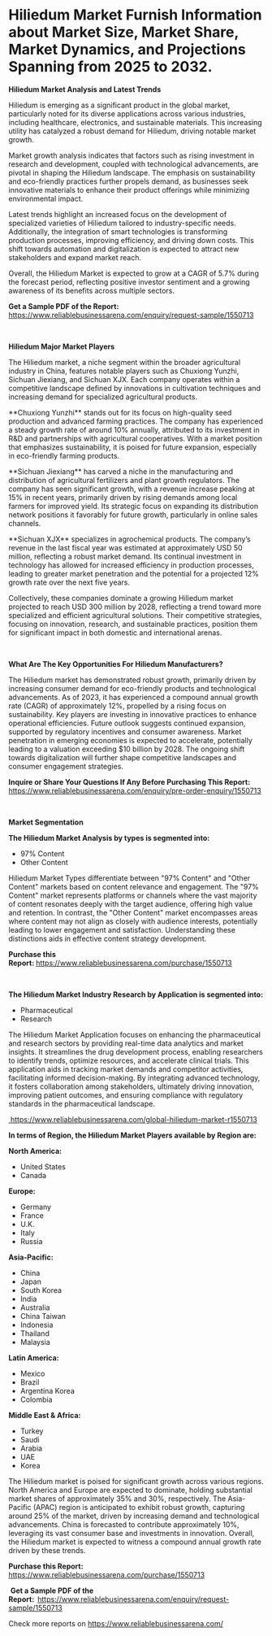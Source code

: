 <p><h1>Hiliedum Market Furnish Information about Market Size, Market Share, Market Dynamics, and Projections Spanning from 2025 to 2032.</h1></p><p><strong>Hiliedum Market Analysis and Latest Trends</strong></p>
<p><p>Hiliedum is emerging as a significant product in the global market, particularly noted for its diverse applications across various industries, including healthcare, electronics, and sustainable materials. This increasing utility has catalyzed a robust demand for Hiliedum, driving notable market growth.</p><p>Market growth analysis indicates that factors such as rising investment in research and development, coupled with technological advancements, are pivotal in shaping the Hiliedum landscape. The emphasis on sustainability and eco-friendly practices further propels demand, as businesses seek innovative materials to enhance their product offerings while minimizing environmental impact.</p><p>Latest trends highlight an increased focus on the development of specialized varieties of Hiliedum tailored to industry-specific needs. Additionally, the integration of smart technologies is transforming production processes, improving efficiency, and driving down costs. This shift towards automation and digitalization is expected to attract new stakeholders and expand market reach.</p><p>Overall, the Hiliedum Market is expected to grow at a CAGR of 5.7% during the forecast period, reflecting positive investor sentiment and a growing awareness of its benefits across multiple sectors.</p></p>
<p><strong>Get a Sample PDF of the Report:&nbsp;</strong> <a href="https://www.reliablebusinessarena.com/enquiry/request-sample/1550713?utm_campaign=1902&utm_medium=2&utm_source=Github&utm_content=ia&utm_term=01022025&utm_id=hiliedum">https://www.reliablebusinessarena.com/enquiry/request-sample/1550713</a></p>
<p>&nbsp;</p>
<p><strong>Hiliedum Major Market Players</strong></p>
<p><p>The Hiliedum market, a niche segment within the broader agricultural industry in China, features notable players such as Chuxiong Yunzhi, Sichuan Jiexiang, and Sichuan XJX. Each company operates within a competitive landscape defined by innovations in cultivation techniques and increasing demand for specialized agricultural products.</p><p>**Chuxiong Yunzhi** stands out for its focus on high-quality seed production and advanced farming practices. The company has experienced a steady growth rate of around 10% annually, attributed to its investment in R&D and partnerships with agricultural cooperatives. With a market position that emphasizes sustainability, it is poised for future expansion, especially in eco-friendly farming products.</p><p>**Sichuan Jiexiang** has carved a niche in the manufacturing and distribution of agricultural fertilizers and plant growth regulators. The company has seen significant growth, with a revenue increase peaking at 15% in recent years, primarily driven by rising demands among local farmers for improved yield. Its strategic focus on expanding its distribution network positions it favorably for future growth, particularly in online sales channels.</p><p>**Sichuan XJX** specializes in agrochemical products. The company’s revenue in the last fiscal year was estimated at approximately USD 50 million, reflecting a robust market demand. Its continual investment in technology has allowed for increased efficiency in production processes, leading to greater market penetration and the potential for a projected 12% growth rate over the next five years.</p><p>Collectively, these companies dominate a growing Hiliedum market projected to reach USD 300 million by 2028, reflecting a trend toward more specialized and efficient agricultural solutions. Their competitive strategies, focusing on innovation, research, and sustainable practices, position them for significant impact in both domestic and international arenas.</p></p>
<p>&nbsp;</p>
<p><strong>What Are The Key Opportunities For Hiliedum Manufacturers?</strong></p>
<p><p>The Hiliedum market has demonstrated robust growth, primarily driven by increasing consumer demand for eco-friendly products and technological advancements. As of 2023, it has experienced a compound annual growth rate (CAGR) of approximately 12%, propelled by a rising focus on sustainability. Key players are investing in innovative practices to enhance operational efficiencies. Future outlook suggests continued expansion, supported by regulatory incentives and consumer awareness. Market penetration in emerging economies is expected to accelerate, potentially leading to a valuation exceeding $10 billion by 2028. The ongoing shift towards digitalization will further shape competitive landscapes and consumer engagement strategies.</p></p>
<p><strong>Inquire or Share Your Questions If Any Before Purchasing This Report:</strong> <a href="https://www.reliablebusinessarena.com/enquiry/pre-order-enquiry/1550713?utm_campaign=1902&utm_medium=2&utm_source=Github&utm_content=ia&utm_term=01022025&utm_id=hiliedum">https://www.reliablebusinessarena.com/enquiry/pre-order-enquiry/1550713</a></p>
<p>&nbsp;</p>
<p><strong>Market Segmentation</strong></p>
<p><strong>The Hiliedum Market Analysis by types is segmented into:</strong></p>
<p><ul><li>97% Content</li><li>Other Content</li></ul></p>
<p><p>Hiliedum Market Types differentiate between "97% Content" and "Other Content" markets based on content relevance and engagement. The "97% Content" market represents platforms or channels where the vast majority of content resonates deeply with the target audience, offering high value and retention. In contrast, the "Other Content" market encompasses areas where content may not align as closely with audience interests, potentially leading to lower engagement and satisfaction. Understanding these distinctions aids in effective content strategy development.</p></p>
<p><strong>Purchase this Report:&nbsp;</strong><a href="https://www.reliablebusinessarena.com/purchase/1550713?utm_campaign=1902&utm_medium=2&utm_source=Github&utm_content=ia&utm_term=01022025&utm_id=hiliedum">https://www.reliablebusinessarena.com/purchase/1550713</a></p>
<p>&nbsp;</p>
<p><strong>The Hiliedum Market Industry Research by Application is segmented into:</strong></p>
<p><ul><li>Pharmaceutical</li><li>Research</li></ul></p>
<p><p>The Hiliedum Market Application focuses on enhancing the pharmaceutical and research sectors by providing real-time data analytics and market insights. It streamlines the drug development process, enabling researchers to identify trends, optimize resources, and accelerate clinical trials. This application aids in tracking market demands and competitor activities, facilitating informed decision-making. By integrating advanced technology, it fosters collaboration among stakeholders, ultimately driving innovation, improving patient outcomes, and ensuring compliance with regulatory standards in the pharmaceutical landscape.</p></p>
<p><a href="https://www.reliablebusinessarena.com/global-hiliedum-market-r1550713?utm_campaign=1902&utm_medium=2&utm_source=Github&utm_content=ia&utm_term=01022025&utm_id=hiliedum">&nbsp;https://www.reliablebusinessarena.com/global-hiliedum-market-r1550713</a></p>
<p><strong>In terms of Region, the Hiliedum Market Players available by Region are:</strong></p>
<p>
    <p> <strong> North America: </strong>
        <ul>
            <li>United States</li>
            <li>Canada</li>
        </ul>
        </p> 
    <p> <strong> Europe: </strong>
        <ul>
            <li>Germany</li>
            <li>France</li>
            <li>U.K.</li>
            <li>Italy</li>
            <li>Russia</li>
        </ul>
        </p> 
    <p> <strong> Asia-Pacific: </strong>
        <ul>
            <li>China</li>
            <li>Japan</li>
            <li>South Korea</li>
            <li>India</li>
            <li>Australia</li>
            <li>China Taiwan</li>
            <li>Indonesia</li>
            <li>Thailand</li>
            <li>Malaysia</li>
        </ul>
        </p> 
    <p> <strong> Latin America: </strong>
        <ul>
            <li>Mexico</li>
            <li>Brazil</li>
            <li>Argentina Korea</li>
            <li>Colombia</li>
        </ul>
        </p> 
    <p> <strong> Middle East & Africa: </strong>
        <ul>
            <li>Turkey</li>
            <li>Saudi</li>
            <li>Arabia</li>
            <li>UAE</li>
            <li>Korea</li>
        </ul>
    </p>
    </p>
<p><p>The Hiliedum market is poised for significant growth across various regions. North America and Europe are expected to dominate, holding substantial market shares of approximately 35% and 30%, respectively. The Asia-Pacific (APAC) region is anticipated to exhibit robust growth, capturing around 25% of the market, driven by increasing demand and technological advancements. China is forecasted to contribute approximately 10%, leveraging its vast consumer base and investments in innovation. Overall, the Hiliedum market is expected to witness a compound annual growth rate driven by these trends.</p></p>
<p><strong>Purchase this Report: </strong><a href="https://www.reliablebusinessarena.com/purchase/1550713?utm_campaign=1902&utm_medium=2&utm_source=Github&utm_content=ia&utm_term=01022025&utm_id=hiliedum">https://www.reliablebusinessarena.com/purchase/1550713</a></p>
<p>&nbsp;<strong>Get a Sample PDF of the Report:&nbsp;&nbsp;</strong><a href="https://www.reliablebusinessarena.com/enquiry/request-sample/1550713?utm_campaign=1902&utm_medium=2&utm_source=Github&utm_content=ia&utm_term=01022025&utm_id=hiliedum">https://www.reliablebusinessarena.com/enquiry/request-sample/1550713</a></p>
<p><strong></strong></p>
<p>Check more reports on <a href="https://www.reliablebusinessarena.com/?utm_campaign=1902&utm_medium=2&utm_source=Github&utm_content=ia&utm_term=01022025&utm_id=hiliedum">https://www.reliablebusinessarena.com/</a></p>